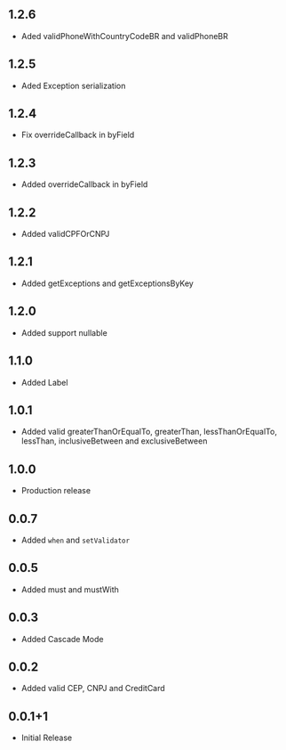 ## 1.2.6

* Aded validPhoneWithCountryCodeBR and validPhoneBR

## 1.2.5

* Aded Exception serialization

## 1.2.4

* Fix overrideCallback in byField

## 1.2.3

* Added overrideCallback in byField

## 1.2.2

* Added validCPFOrCNPJ

## 1.2.1

* Added getExceptions and getExceptionsByKey

## 1.2.0

* Added support nullable

## 1.1.0

* Added Label

## 1.0.1

* Added valid greaterThanOrEqualTo, greaterThan, lessThanOrEqualTo, lessThan, inclusiveBetween and exclusiveBetween

## 1.0.0

* Production release

## 0.0.7

* Added `when` and `setValidator`

## 0.0.5

* Added must and mustWith

## 0.0.3

* Added Cascade Mode

## 0.0.2

* Added valid CEP, CNPJ and CreditCard

## 0.0.1+1

* Initial Release
